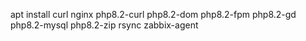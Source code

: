 apt install curl nginx php8.2-curl php8.2-dom  php8.2-fpm php8.2-gd php8.2-mysql php8.2-zip rsync zabbix-agent
